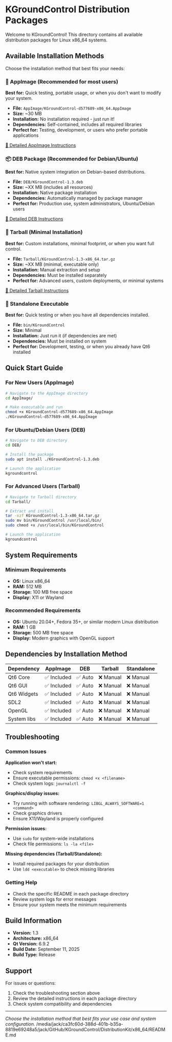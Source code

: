 # KGroundControl Distribution Packages

Welcome to KGroundControl! This directory contains all available distribution packages for Linux x86_64 systems.

## Available Installation Methods

Choose the installation method that best fits your needs:

### 🚀 AppImage (Recommended for most users)
**Best for:** Quick testing, portable usage, or when you don't want to modify your system.

- **File:** `AppImage/KGroundControl-d577689-x86_64.AppImage`
- **Size:** ~30 MB
- **Installation:** No installation required - just run it!
- **Dependencies:** Self-contained, includes all required libraries
- **Perfect for:** Testing, development, or users who prefer portable applications

[📖 Detailed AppImage Instructions](./AppImage/README.md)

### 📦 DEB Package (Recommended for Debian/Ubuntu)
**Best for:** Native system integration on Debian-based distributions.

- **File:** `DEB/KGroundControl-1.3.deb`
- **Size:** ~XX MB (includes all resources)
- **Installation:** Native package installation
- **Dependencies:** Automatically managed by package manager
- **Perfect for:** Production use, system administrators, Ubuntu/Debian users

[📖 Detailed DEB Instructions](./DEB/README.md)

### 📁 Tarball (Minimal Installation)
**Best for:** Custom installations, minimal footprint, or when you want full control.

- **File:** `Tarball/KGroundControl-1.3-x86_64.tar.gz`
- **Size:** ~XX MB (minimal, executable only)
- **Installation:** Manual extraction and setup
- **Dependencies:** Must be installed separately
- **Perfect for:** Advanced users, custom deployments, or minimal systems

[📖 Detailed Tarball Instructions](./Tarball/README.md)

### 🔧 Standalone Executable
**Best for:** Quick testing or when you have all dependencies installed.

- **File:** `bin/KGroundControl`
- **Size:** Minimal
- **Installation:** Just run it (if dependencies are met)
- **Dependencies:** Must be installed on system
- **Perfect for:** Development, testing, or when you already have Qt6 installed

## Quick Start Guide

### For New Users (AppImage)
```bash
# Navigate to the AppImage directory
cd AppImage/

# Make executable and run
chmod +x KGroundControl-d577689-x86_64.AppImage
./KGroundControl-d577689-x86_64.AppImage
```

### For Ubuntu/Debian Users (DEB)
```bash
# Navigate to DEB directory
cd DEB/

# Install the package
sudo apt install ./KGroundControl-1.3.deb

# Launch the application
kgroundcontrol
```

### For Advanced Users (Tarball)
```bash
# Navigate to Tarball directory
cd Tarball/

# Extract and install
tar -xzf KGroundControl-1.3-x86_64.tar.gz
sudo mv bin/KGroundControl /usr/local/bin/
sudo chmod +x /usr/local/bin/KGroundControl

# Launch the application
kgroundcontrol
```

## System Requirements

### Minimum Requirements
- **OS:** Linux x86_64
- **RAM:** 512 MB
- **Storage:** 100 MB free space
- **Display:** X11 or Wayland

### Recommended Requirements
- **OS:** Ubuntu 20.04+, Fedora 35+, or similar modern Linux distribution
- **RAM:** 1 GB
- **Storage:** 500 MB free space
- **Display:** Modern graphics with OpenGL support

## Dependencies by Installation Method

| Dependency | AppImage | DEB | Tarball | Standalone |
|------------|----------|-----|---------|------------|
| Qt6 Core | ✅ Included | ✅ Auto | ❌ Manual | ❌ Manual |
| Qt6 GUI | ✅ Included | ✅ Auto | ❌ Manual | ❌ Manual |
| Qt6 Widgets | ✅ Included | ✅ Auto | ❌ Manual | ❌ Manual |
| SDL2 | ✅ Included | ✅ Auto | ❌ Manual | ❌ Manual |
| OpenGL | ✅ Included | ✅ Auto | ❌ Manual | ❌ Manual |
| System libs | ✅ Included | ✅ Auto | ❌ Manual | ❌ Manual |

## Troubleshooting

### Common Issues

**Application won't start:**
- Check system requirements
- Ensure executable permissions: `chmod +x <filename>`
- Check system logs: `journalctl -f`

**Graphics/display issues:**
- Try running with software rendering: `LIBGL_ALWAYS_SOFTWARE=1 <command>`
- Check graphics drivers
- Ensure X11/Wayland is properly configured

**Permission issues:**
- Use `sudo` for system-wide installations
- Check file permissions: `ls -la <file>`

**Missing dependencies (Tarball/Standalone):**
- Install required packages for your distribution
- Use `ldd <executable>` to check missing libraries

### Getting Help
- Check the specific README in each package directory
- Review system logs for error messages
- Ensure your system meets the minimum requirements

## Build Information
- **Version:** 1.3
- **Architecture:** x86_64
- **Qt Version:** 6.9.2
- **Build Date:** September 11, 2025
- **Build Type:** Release

## Support
For issues or questions:
1. Check the troubleshooting section above
2. Review the detailed instructions in each package directory
3. Check system compatibility and dependencies

---
*Choose the installation method that best fits your use case and system configuration.*</content>
<parameter name="filePath">/media/jack/ca3fc60d-388d-401b-b35a-8819e69248a5/jack/GitHub/KGroundControl/DistributionKit/x86_64/README.md